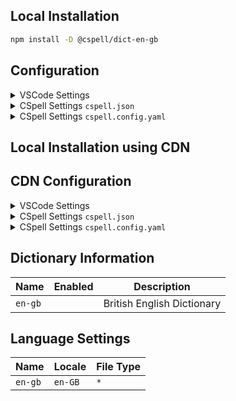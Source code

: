 ## Local Installation

```sh
npm install -D @cspell/dict-en-gb
```

## Configuration

<details>
<summary>VSCode Settings</summary>

Add the following to your VSCode settings:

**`.vscode/settings.json`**

```jsonc
{
  "cSpell.import": ["@cspell/dict-en-gb/cspell-ext.json"],
  "cSpell.language": "en-GB",
}
```

</details>

<details>
<summary>CSpell Settings <code>cspell.json</code></summary>

**`cspell.json`**

```jsonc
{
  "import": ["@cspell/dict-en-gb/cspell-ext.json"],
  "language": "en-GB",
}
```

</details>

<details>
<summary>CSpell Settings <code>cspell.config.yaml</code></summary>

**`cspell.config.yaml`**

```yaml
import:
  - '@cspell/dict-en-gb/cspell-ext.json'
language: en-GB
```

</details>

## Local Installation using CDN

## CDN Configuration

<details>
<summary>VSCode Settings</summary>

Add the following to your VSCode settings:

**`.vscode/settings.json`**

```jsonc
{
  "cSpell.import": ["https://cdn.jsdelivr.net/npm/@cspell/dict-en-gb@latest/cspell-ext.json/cspell-ext.json"],
  "cSpell.language": "en-GB",
}
```

</details>

<details>
<summary>CSpell Settings <code>cspell.json</code></summary>

**`cspell.json`**

```jsonc
{
  "import": ["https://cdn.jsdelivr.net/npm/@cspell/dict-en-gb@latest/cspell-ext.json/cspell-ext.json"],
  "language": "en-GB",
}
```

</details>

<details>
<summary>CSpell Settings <code>cspell.config.yaml</code></summary>

**`cspell.config.yaml`**

```yaml
import:
  - https://cdn.jsdelivr.net/npm/@cspell/dict-en-gb@latest/cspell-ext.json/cspell-ext.json
language: en-GB
```

</details>

## Dictionary Information

| Name    | Enabled | Description                |
| ------- | ------- | -------------------------- |
| `en-gb` |         | British English Dictionary |

## Language Settings

| Name    | Locale  | File Type |
| ------- | ------- | --------- |
| `en-gb` | `en-GB` | `*`       |
